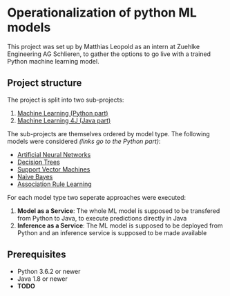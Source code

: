 # Operationalization of python ML models
This project was set up by Matthias Leopold as an intern at Zuehlke Engineering AG Schlieren, to gather the options to go live with a trained Python machine learning model.

## Project structure
The project is split into two sub-projects: 
1. [Machine Learning (Python part)](https://github.com/Matleo/MLPython2Java/tree/develop/Maschine%20Learning)
2. [Machine Learning 4J (Java part)](https://github.com/Matleo/MLPython2Java/tree/develop/MaschineLearning4J)

The sub-projects are themselves ordered by model type. The following models were considered *(links go to the Python part)*:
* [Artificial Neural Networks](https://github.com/Matleo/MLPython2Java/tree/develop/Maschine%20Learning/NeuralNetwork)
* [Decision Trees]()
* [Support Vector Machines]()
* [Naive Bayes]()
* [Association Rule Learning]()

For each model type two seperate approaches were executed:
1. **Model as a Service**: The whole ML model is supposed to be transfered from Python to Java, to execute predictions directly in Java
2. **Inference as a Service**: The ML model is supposed to be deployed from Python and an inference service is supposed to be made available

## Prerequisites
* Python 3.6.2 or newer
* Java 1.8 or newer
* **TODO**